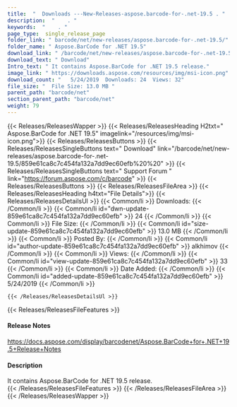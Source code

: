 ```yaml
---
title:  "  Downloads ---New-Releases-aspose.barcode-for-.net-19.5 . " 
description:  "    . " 
keywords:  "    . " 
page_type:  single_release_page
folder_link: " barcode/net/new-releases/aspose.barcode-for-.net-19.5/"
folder_name: " Aspose.BarCode for .NET 19.5"
download_link: " /barcode/net/new-releases/aspose.barcode-for-.net-19.5/859e61ca8c7c454fa132a7dd9ec60efb"
download_text: " Download"
Intro_text: " It contains Aspose.BarCode for .NET 19.5 release."
image_link: " https://downloads.aspose.com/resources/img/msi-icon.png"
download_count: "   5/24/2019  Downloads: 24  Views: 32"
file_size: "  File Size: 13.0 MB "
parent_path: "barcode/net"
section_parent_path: "barcode/net"
weight: 79 
---
```


{{< Releases/ReleasesWapper >}}
  {{< Releases/ReleasesHeading H2txt=" Aspose.BarCode for .NET 19.5" imagelink="/resources/img/msi-icon.png">}}
  {{< Releases/ReleasesButtons >}}
    {{< Releases/ReleasesSingleButtons text=" Download" link="/barcode/net/new-releases/aspose.barcode-for-.net-19.5/859e61ca8c7c454fa132a7dd9ec60efb%20%20" >}}
    {{< Releases/ReleasesSingleButtons text=" Support Forum " link="https://forum.aspose.com/c/barcode" >}}
  {{< Releases/ReleasesButtons >}}
  {{< Releases/ReleasesFileArea >}}
    {{< Releases/ReleasesHeading h4txt="File Details">}}
    {{< Releases/ReleasesDetailsUl >}}
            {{< Common/li  >}} Downloads: {{< /Common/li >}} 
      {{< Common/li id="dwn-update-859e61ca8c7c454fa132a7dd9ec60efb" >}} 24 {{< /Common/li >}} 
      {{< Common/li  >}} File Size: {{< /Common/li >}} 
      {{< Common/li id="size-update-859e61ca8c7c454fa132a7dd9ec60efb" >}} 13.0 MB {{< /Common/li >}} 
      {{< Common/li  >}} Posted By: {{< /Common/li >}} 
      {{< Common/li id="author-update-859e61ca8c7c454fa132a7dd9ec60efb" >}} alkhimov {{< /Common/li >}} 
      {{< Common/li  >}} Views: {{< /Common/li >}} 
      {{< Common/li id="view-update-859e61ca8c7c454fa132a7dd9ec60efb" >}} 33 {{< /Common/li >}} 
      {{< Common/li  >}} Date Added: {{< /Common/li >}} 
      {{< Common/li id="added-update-859e61ca8c7c454fa132a7dd9ec60efb" >}} 5/24/2019 {{< /Common/li >}} 

    {{< /Releases/ReleasesDetailsUl >}}

  {{< Releases/ReleasesFileFeatures >}}
      <h4>Release Notes</h4><div><a href="https://docs.aspose.com/display/barcodenet/Aspose.BarCode+for+.NET+19.5+Release+Notes">https://docs.aspose.com/display/barcodenet/Aspose.BarCode+for+.NET+19.5+Release+Notes</a></div><h4>Description</h4><div class="HTMLDescription">It contains Aspose.BarCode for .NET 19.5 release.</div>
  {{< /Releases/ReleasesFileFeatures >}}
 {{< /Releases/ReleasesFileArea >}}
{{< /Releases/ReleasesWapper >}}


